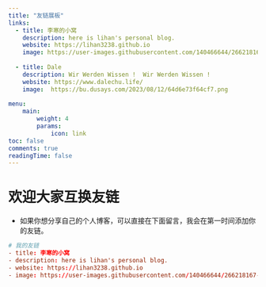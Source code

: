 ```yaml
---
title: "友链展板"
links:
  - title: 李寒的小窝
    description: here is lihan's personal blog.
    website: https://lihan3238.github.io
    image: https://user-images.githubusercontent.com/140466644/266218167-0a08d24b-2f75-4a6b-9253-227612dffa98.png
    
  - title: Dale
    description: Wir Werden Wissen !  Wir Werden Wissen ! 
    website: https://www.dalechu.life/
    image:  https://bu.dusays.com/2023/08/12/64d6e73f64cf7.png
        
menu:
    main: 
        weight: 4
        params:
            icon: link
toc: false
comments: true
readingTime: false
---
```


# 欢迎大家互换友链
- 如果你想分享自己的个人博客，可以直接在下面留言，我会在第一时间添加你的友链。
```toml
# 我的友链
- title: 李寒的小窝
- description: here is lihan's personal blog.
- website: https://lihan3238.github.io
- image: https://user-images.githubusercontent.com/140466644/266218167-0a08d24b-2f75-4a6b-9253-227612dffa98.png
```

